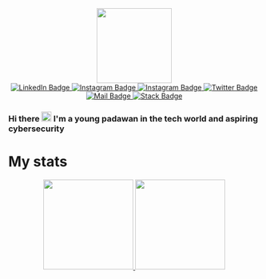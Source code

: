 <div id="header" align="center">
  <img src="https://media.giphy.com/media/YPJ5gi3MZzSjhtQTIk/giphy.gif" width="150"/>
</div>

<div id="badges" align="center">
  <a href="https://www.linkedin.com/in/luk3rr">
    <img src="https://img.shields.io/badge/LinkedIn-blue?style=for-the-badge&logo=linkedin&logoColor=white" alt="LinkedIn Badge"/>
  </a>
  <a href="https://www.instagram.com/luskaoo/">
	  <img src="https://img.shields.io/badge/-Instagram-%23E4405F?style=for-the-badge&logo=instagram&logoColor=white" alt="Instagram Badge"/>
  </a>
  <a href="https://discord.com/users/686767029121974303">
    <img src="https://img.shields.io/badge/Discord-7289DA?style=for-the-badge&logo=discord&logoColor=white" alt="Instagram Badge">
  </a> 
  <a href="https://twitter.com/luk3rr">
    <img src="https://img.shields.io/badge/Twitter-blue?style=for-the-badge&logo=twitter&logoColor=white" alt="Twitter Badge"/>
  </a>
  <a href = "mailto:luk3rr@gmail.com">
    <img src="https://img.shields.io/badge/-Gmail-%23333?style=for-the-badge&logo=gmail&logoColor=white" alt="Mail Badge">
  </a>
  <a href="https://pt.stackoverflow.com/users/291702/luk3rr">
     <img src="https://img.shields.io/badge/Stack_Overflow-FE7A16?style=for-the-badge&logo=stack-overflow&logoColor=white" alt="Stack Badge">	
  </a>		
</div>
 

<h3>
  Hi there
  <img src="https://media.giphy.com/media/hvRJCLFzcasrR4ia7z/giphy.gif" width="20px" height="20px"/>
	I'm a young padawan in the tech world and aspiring cybersecurity
</h3>

# My stats
<div align="center">
  <a href="https://github.com/luk3rr">
	  <img height="180em" src="https://github-readme-stats.vercel.app/api?username=luk3rr&show_icons=true&theme=github_dark&include_all_commits=true&count_private=true"/>
	  <img height="180em" src="https://github-readme-stats.vercel.app/api/top-langs/?username=luk3rr&layout=compact&langs_count=7&theme=github_dark"/>
	  </div>
	
	

